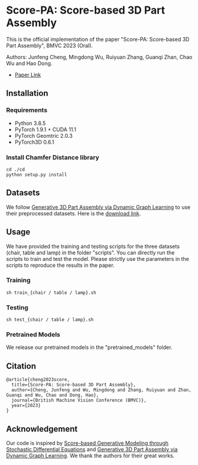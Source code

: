 # Score-PA: Score-based 3D Part Assembly
This is the official implementation of the paper "Score-PA: Score-based 3D Part Assembly", BMVC 2023 (Oral).

Authors: Junfeng Cheng, Mingdong Wu, Ruiyuan Zhang, Guanqi Zhan, Chao Wu and Hao Dong.

- [Paper Link](https://arxiv.org/abs/2309.04220)

## Installation
### Requirements
- Python 3.8.5
- PyTorch 1.9.1 + CUDA 11.1
- PyTorch Geomtric 2.0.3
- PyTorch3D 0.6.1

### Install Chamfer Distance library
```
cd ./cd
python setup.py install
```

## Datasets
We follow [Generative 3D Part Assembly via Dynamic Graph Learning](https://proceedings.neurips.cc/paper_files/paper/2020/file/45fbc6d3e05ebd93369ce542e8f2322d-Paper.pdf) to use their preprocessed datasets. Here is the [download link](http://download.cs.stanford.edu/orion/genpartass/prepare_data.zip).

## Usage
We have provided the training and testing scripts for the three datasets (chair, table and lamp) in the folder "scripts". You can directly run the scripts to train and test the model. Please strictly use the parameters in the scripts to reproduce the results in the paper.
### Training
```
sh train_{chair / table / lamp}.sh
```
### Testing
```
sh test_{chair / table / lamp}.sh
```
### Pretrained Models
We release our pretrained models in the "pretrained_models" folder.

## Citation
```
@article{cheng2023score,
  title={Score-PA: Score-based 3D Part Assembly},
  author={Cheng, Junfeng and Wu, Mingdong and Zhang, Ruiyuan and Zhan, Guanqi and Wu, Chao and Dong, Hao},
  journal={British Machine Vision Conference (BMVC)},
  year={2023}
}
```

## Acknowledgement
Our code is inspired by [Score-based Generative Modeling through Stochastic Differential Equations](https://openreview.net/forum?id=PxTIG12RRHS) and [Generative 3D Part Assembly via Dynamic Graph Learning](https://proceedings.neurips.cc/paper_files/paper/2020/file/45fbc6d3e05ebd93369ce542e8f2322d-Paper.pdf). We thank the authors for their great works.
